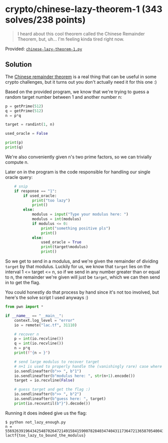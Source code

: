 # crypto/chinese-lazy-theorem-1 (343 solves/238 points)

> I heard about this cool theorem called the Chinese Remainder Theorem, but, uh... I'm feeling kinda tired right now.

Provided: [`chinese-lazy-theorem-1.py`](chinese-lazy-theorem-1.py)

## Solution

The [Chinese remainder theorem](https://en.wikipedia.org/wiki/Chinese_remainder_theorem) is a real thing that can be useful in some crypto challenges, but it turns out you don't actually need it for this one :)

Based on the provided program, we know that we're trying to guess a random target number between 1 and another number n:

```python
p = getPrime(512)
q = getPrime(512)
n = p*q

target = randint(1, n)

used_oracle = False

print(p)
print(q)
```

We're also conveniently given n's two prime factors, so we can trivially compute n.

Later on in the program is the code responsible for handling our single oracle query:

```python
    # snip
    if response == "1":
        if used_oracle:
            print("too lazy")
            print()
        else:
            modulus = input("Type your modulus here: ")
            modulus = int(modulus)
            if modulus <= 0:
                print("something positive pls")
                print()
            else:
                used_oracle = True
                print(target%modulus)
                print()
```

So we get to send in a modulus, and we're given the remainder of dividing `target` by that modulus.
Luckily for us, we know that `target` lies on the interval 1 \<= target \<= n, so if we send in any number greater than or equal to n, the remainder we're given will just be `target`, which we can then send in to get the flag.

You could honestly do that process by hand since it's not too involved, but here's the solve script I used anyways :)

```python
from pwn import *

if __name__ == "__main__":
    context.log_level = "error"
    io = remote("lac.tf", 31110)

    # recover n
    p = int(io.recvline())
    q = int(io.recvline())
    n = p*q
    print(f"{n = }")

    # send large modulus to recover target
    # n+1 is used to properly handle the (vanishingly rare) case where target == n
    io.sendlineafter(b">> ", b"1")
    io.sendlineafter(b"modulus here: ", str(n+1).encode())
    target = io.recvline(False)

    # guess target and get the flag :)
    io.sendlineafter(b">> ", b"2")
    io.sendlineafter(b"guess here: ", target)
    print(io.recvuntil(b"}").decode())
```

Running it does indeed give us the flag:

```shell
$ python not_lazy_enough.py
n = 55692639196434254870264721491584159007828403474043117364721365870540043640047896698230135617184107916980985178902495205386506386854446624575893254769112978552738903494563325064376028278135767160979917616792783984064359383528247873329988495738807379866296759366429252849512875467895324841499781477708501262753
lactf{too_lazy_to_bound_the_modulus}
```
